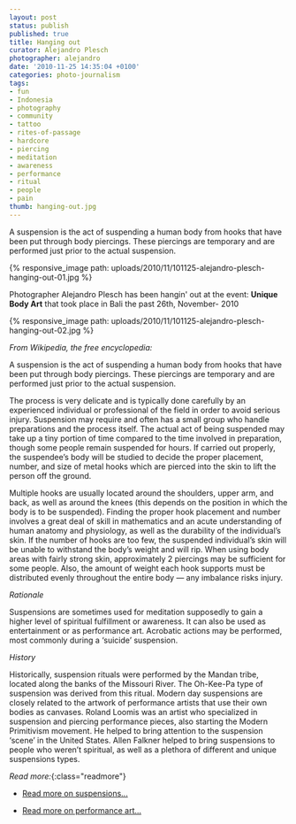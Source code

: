 ```yaml
---
layout: post
status: publish
published: true
title: Hanging out
curator: Alejandro Plesch
photographer: alejandro
date: '2010-11-25 14:35:04 +0100'
categories: photo-journalism
tags:
- fun
- Indonesia
- photography
- community
- tattoo
- rites-of-passage
- hardcore
- piercing
- meditation
- awareness
- performance
- ritual
- people
- pain
thumb: hanging-out.jpg
---
```

A suspension is the act of suspending a human body from hooks that have been put through body piercings. These piercings are temporary and are performed just prior to the actual suspension.


{% responsive_image path: uploads/2010/11/101125-alejandro-plesch-hanging-out-01.jpg %}

Photographer Alejandro Plesch has been hangin' out at the event: **Unique Body Art** that took place in Bali the past 26th, November- 2010


{% responsive_image path: uploads/2010/11/101125-alejandro-plesch-hanging-out-02.jpg %}

_From Wikipedia, the free encyclopedia:_

A suspension is the act of suspending a human body from hooks that have been put through body piercings. These piercings are temporary and are performed just prior to the actual suspension.

The process is very delicate and is typically done carefully by an experienced individual or professional of the field in order to avoid serious injury. Suspension may require and often has a small group who handle preparations and the process itself. The actual act of being suspended may take up a tiny portion of time compared to the time involved in preparation, though some people remain suspended for hours. If carried out properly, the suspendee&rsquo;s body will be studied to decide the proper placement, number, and size of metal hooks which are pierced into the skin to lift the person off the ground.

Multiple hooks are usually located around the shoulders, upper arm, and back, as well as around the knees (this depends on the position in which the body is to be suspended). Finding the proper hook placement and number involves a great deal of skill in mathematics and an acute understanding of human anatomy and physiology, as well as the durability of the individual&rsquo;s skin. If the number of hooks are too few, the suspended individual&rsquo;s skin will be unable to withstand the body&rsquo;s weight and will rip. When using body areas with fairly strong skin, approximately 2 piercings may be sufficient for some people. Also, the amount of weight each hook supports must be distributed evenly throughout the entire body &mdash; any imbalance risks injury.

_Rationale_

Suspensions are sometimes used for meditation supposedly to gain a higher level of spiritual fulfillment or awareness. It can also be used as entertainment or as performance art. Acrobatic actions may be performed, most commonly during a &lsquo;suicide&rsquo; suspension.

_History_

Historically, suspension rituals were performed by the Mandan tribe, located along the banks of the Missouri River. The Oh-Kee-Pa type of suspension was derived from this ritual. Modern day suspensions are closely related to the artwork of performance artists that use their own bodies as canvases. Roland Loomis was an artist who specialized in suspension and piercing performance pieces, also starting the Modern Primitivism movement. He helped to bring attention to the suspension &lsquo;scene&rsquo; in the United States. Allen Falkner helped to bring suspensions to people who weren&rsquo;t spiritual, as well as a plethora of different and unique suspensions types.


_Read more:_{:class="readmore"}

- <a href="http://en.wikipedia.org/wiki/Suspension_(body_modification)" target="_blank">Read more on suspensions...</a>

- <a href="http://en.wikipedia.org/wiki/Performance_art" target="_blank">Read more on performance art...</a>
